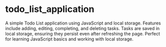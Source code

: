 # todo_list_application
A simple Todo List application using JavaScript and local storage. Features include adding, editing, completing, and deleting tasks. Tasks are saved in local storage, ensuring they persist even after refreshing the page. Perfect for learning JavaScript basics and working with local storage.
